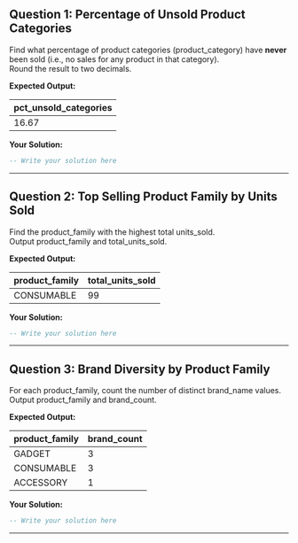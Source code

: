 ## Question 1: Percentage of Unsold Product Categories

Find what percentage of product categories (product_category) have **never** been sold (i.e., no sales for any product in that category).  
Round the result to two decimals.

**Expected Output:**

| pct_unsold_categories |
|----------------------|
| 16.67                |

**Your Solution:**
```sql
-- Write your solution here
```

---

## Question 2: Top Selling Product Family by Units Sold

Find the product_family with the highest total units_sold.  
Output product_family and total_units_sold.

**Expected Output:**

| product_family | total_units_sold |
|---------------|------------------|
| CONSUMABLE    | 99               |

**Your Solution:**
```sql
-- Write your solution here
```

---

## Question 3: Brand Diversity by Product Family

For each product_family, count the number of distinct brand_name values.  
Output product_family and brand_count.

**Expected Output:**

| product_family | brand_count |
|---------------|------------|
| GADGET        | 3          |
| CONSUMABLE    | 3          |
| ACCESSORY     | 1          |

**Your Solution:**
```sql
-- Write your solution here
```

---
